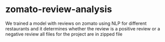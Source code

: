 # zomato-review-analysis
We trained a model with reviews on zomato using NLP for different restaurants and it determines whether the review is a positive review or a negative review 
all files for the project are in zipped file
